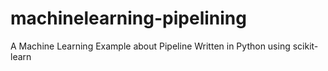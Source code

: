 # machinelearning-pipelining
A Machine Learning Example about Pipeline
Written in Python using scikit-learn
